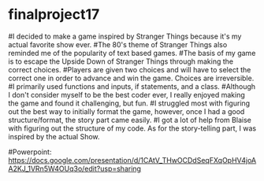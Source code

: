 # finalproject17

#I decided to make a game inspired by Stranger Things because it's my actual favorite show ever.
#The 80's theme of Stranger Things also reminded me of the popularity of text based games.
#The basis of my game is to escape the Upside Down of Stranger Things through making the correct choices.
#Players are given two choices and will have to select the correct one in order to advance and win the game. Choices are irreversible.
#I primarily used functions and inputs, if statements, and a class.
#Although I don't consider myself to be the best coder ever, I really enjoyed making the game and found it challenging, but fun.
#I struggled most with figuring out the best way to initially format the game, however, once I had a good structure/format, the story part came easily.
#I got a lot of help from Blaise with figuring out the structure of my code. As for the story-telling part, I was inspired by the actual Show.

#Powerpoint: https://docs.google.com/presentation/d/1CAtV_THwOCDdSeqFXqOpHV4joAA2KJ_1VRn5W4OUq3o/edit?usp=sharing
